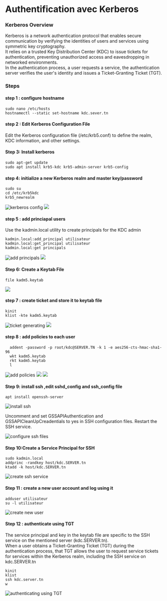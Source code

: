 
# Authentification avec Kerberos

### Kerberos Overview
Kerberos is a network authentication protocol that enables secure communication by verifying the identities of users and services using symmetric key cryptography.   
It relies on a trusted Key Distribution Center (KDC) to issue tickets for authentication, preventing unauthorized access and eavesdropping in networked environments.  
In the authentication process, a user requests a service, the authentication server verifies the user's identity and issues a Ticket-Granting Ticket (TGT).   

### Steps

#### step 1 : configure hostname
```shell
sudo nano /etc/hosts
hostnamectl --static set-hostname kdc.sever.tn  
````

#### step 2 : Edit Kerberos Configuration File 
Edit the Kerberos configuration file (/etc/krb5.conf) to define the realm, KDC information, and other settings.

#### Step 3: Install kerberos
```shell
sudo apt-get update
sudo apt install krb5-kdc krb5-admin-server krb5-config
````

#### step 4:  initialize a new Kerberos realm and master key/password
```shell
sudo su
cd /etc/krb5kdc
krb5_newrealm
````

![kerberos config ](https://drive.google.com/uc?id=1sLZvU1UB9tm82p7lptB1XpEaMpnp1_y5)
![ ](https://drive.google.com/uc?id=1DiYq1lWtrWH2hTibS_1Xb6wKYBpDiqNq)

#### step 5 : add princiapal users   
Use the kadmin.local utility to create principals for the KDC admin
```shell
kadmin.local:add_principal utilisateur
kadmin.local:get_principal utilisateur
kadmin.local:get principals
````
![add principals ](https://drive.google.com/uc?id=14ldOnxG-hu55ZP57OQdMCSBjghSenjMu)
![ ](https://drive.google.com/uc?id=1TxbNwM6RKU801TemQfFJt5cBfAQ1OyNA)


#### Step 6:  Create a Keytab File
````shell  
file kadm5.keytab
````
![](https://drive.google.com/uc?id=1ThVI76fOqU273ZcY9l6Freav3oepD379)
#### step 7 : create  ticket and store it to keytab file
````shell  
kinit 
klist -kte kadm5.keytab
````

![ticket generating](https://drive.google.com/uc?id=1eF-4tgYkZxQWudmYfHKKV72MShNUgGWr)
![](https://drive.google.com/uc?id=1ThVI76fOqU273ZcY9l6Freav3oepD379)

#### step 8 : add policies to each user
````shell  
  addent -password -p root/kdc@SERVER.TN -k 1 -e aes256-cts-hmac-sha1-96
  wkt kadm5.keytab
  rkt kadm5.keytab
  l

````
![add policies](https://drive.google.com/uc?id=187BzGtxu9_aywQ7qiXh9NE9mM9oNB30z)
![](https://drive.google.com/uc?id=1sQMvIOX0l6Zy38xrbHnL5M11jAj4_IEW)
![](https://drive.google.com/uc?id=1eF-4tgYkZxQWudmYfHKKV72MShNUgGWr)

#### Step 9: install ssh ,edit sshd_config and ssh_config file
````shell  
apt install openssh-server
````
![install ssh](https://drive.google.com/uc?id=16PHX6iz28uoeYwWy-D_kdbjJnOdRIE3E)

Uncomment and set GSSAPIAuthentication and GSSAPICleanUpCreadentials to yes in SSH configuration files. Restart the SSH service.  

![configure ssh files](https://drive.google.com/uc?id=16PHX6iz28uoeYwWy-D_kdbjJnOdRIE3E)

#### Step 10:Create a Service Principal for SSH
````shell  
sudo kadmin.local
addprinc -randkey host/kdc.SERVER.tn
ktadd -k host/kdc.SERVER.tn
````
![create ssh service](https://drive.google.com/uc?id=16LVP-B5Obh1X1dHMKbOj1BYFeswuCq6X)

#### Step 11 : create a new user account and log using it
````shell  
adduser utilisateur
su -l utilisateur 
````
![create new user](https://drive.google.com/uc?id=17QAirmxXo8_Gx4-ZvHGu8BbjBIUtO1JL)

#### Step 12 :  authenticate using TGT 
The service principal and key in the keytab file are specific to the SSH service on the mentioned server (kdc.SERVER.tn).  
When a user obtains a Ticket-Granting Ticket (TGT) during the authentication process, that TGT allows the user to request service tickets for services within the Kerberos realm, including the SSH service on kdc.SERVER.tn
````shell 
kinit
klist
ssh kdc.server.tn
w 
````
![authenticating using TGT](https://drive.google.com/uc?id=1GuWaL9T5Z3kpAKfJTSy6rMT2AAnH3ag1)

